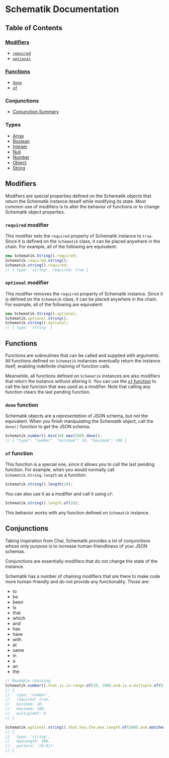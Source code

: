 # Schematik Documentation

## Table of Contents

### [Modifiers](#mod_summary)
 - [`required`](#mod_required)
 - [`optional`](#mod_optional)

### [Functions](#func_summary)
 - [`done`](#func_done)
 - [`of`](#func_of)

### Conjunctions
 - [Conjunction Summary](#conj_summary)

### Types
 - [Array](array.md)
 - [Boolean](boolean.md)
 - [Integer](integer.md)
 - [Null](null.md)
 - [Number](number.md)
 - [Object](object.md)
 - [String](string.md)


## <a id="mod_summary"></a> Modifiers
Modifiers are special properties defined on the Schematik objects that return
the Schematik instance iteself while modifying its state. Most common use of
modifiers is to alter the behavior of functions or to change Schematik object
properties.

### <a id="mod_required"></a> `required` modifier
This modifier sets the `required` property of Schematik instance to `true`.
Since it is defined on the `Schematik` class, it can be placed anywhere in the
chain. For example, all of the following are equivalent:

```js
new Schematik.String().required;
Schematik.required.string();
Schematik.string().required;
// { type: 'string', required: true }
```

### <a id="mod_optional"></a> `optional` modifier
This modifier removes the `required` property of Schematik instance.
Since it is defined on the `Schematik` class, it can be placed anywhere in the
chain. For example, all of the following are equivalent:

```js
new Schematik.String().optional;
Schematik.optional.string();
Schematik.string().optional;
// { type: 'string' }
```

## <a id="func_summary"></a> Functions
Functions are subroutines that can be called and supplied with arguments.
All functions defined on `Schematik` instances eventually return the instance
itself, enabling indefinite chaining of function calls.

Meanwhile, all functions defined on `Schematik` instances are also modifiers
that return the instance without altering it. You can use the
[`of` function](#func_of) to call the last function that was used as a modifier.
Note that calling any function clears the last pending function.

### <a id="func_done"></a> `done` function
Schematik objects are a *representation* of JSON schema, but not the equivalent.
When you finish manipulating the Schematik object, call the `done()` function to
get the JSON schema.
```js
Schematik.number().min(10).max(100).done();
// { "type": "number", "minimum": 10, "maximum": 100 }
```

### <a id="func_of"></a> `of` function
This function is a special one, since it allows you to call the last pending
function. For example, when you would normally call `Schematik.String.length`
as a function:
```js
Schematik.string().length(10);
```
You can also use it as a modifier and call it using `of`:
```js
Schematik.string().length.of(10);
```
This behavior works with any function defined on `Schematik` instance.

## <a id="conj_summary"></a> Conjunctions
Taking inspiration from Chai, Schematik provides a lot of conjunctions whose
only purpose is to increase human-friendliness of your JSON schemas.

Conjunctions are essentially modifiers that do not change the state of the
instance.

Schematik has a number of chaining modifiers that are there to make code more
human-friendly and do not provide any functionality. Those are:
 - to
 - be
 - been
 - is
 - that
 - which
 - and
 - has
 - have
 - with
 - at
 - same
 - in
 - a
 - an
 - the

```js
// Readable chaining
Schematik.number().that.is.in.range.of(10, 100).and.is.a.multiple.of(9);
// {
//   type: 'number',
//   required: true,
//   minimum: 10,
//   maximum: 100,
//   multipleOf: 9
// }

Schematik.optional.string().that.has.the.max.length.of(100).and.matches(/[0-9]+/);
// {
//   type: 'string',
//   maxLength: 100,
//   pattern: '[0-9]+'
// }
```
